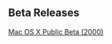 ## Beta Releases

[Mac OS X Public Beta (2000)](https://archive.org/details/os-x-public-beta-2000-install-cd)
